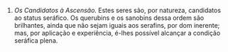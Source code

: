 ﻿1. *Os Candidatos à Ascensão.* Estes seres são, por natureza, candidatos ao status seráfico. Os querubins e os sanobins dessa ordem são brilhantes, ainda que não sejam iguais aos serafins, por dom inerente; mas, por aplicação e experiência, é-lhes possível alcançar a condição seráfica plena.